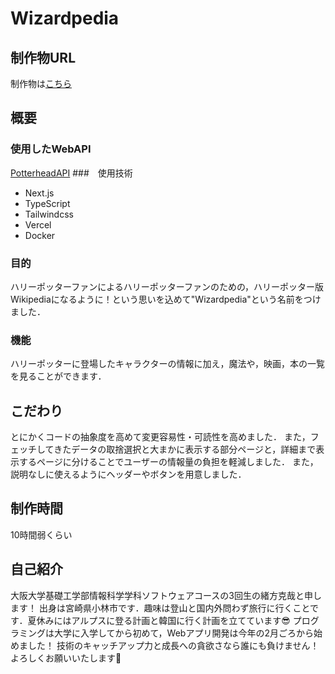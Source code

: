 # Wizardpedia

## 制作物URL
制作物は[こちら](https://wizardpedia.vercel.app/)

## 概要
### 使用したWebAPI
[PotterheadAPI](https://potterhead-api.vercel.app/)
###　使用技術
- Next.js
- TypeScript
- Tailwindcss
- Vercel
- Docker
### 目的
ハリーポッターファンによるハリーポッターファンのための，ハリーポッター版Wikipediaになるように！という思いを込めて"Wizardpedia"という名前をつけました．
### 機能
ハリーポッターに登場したキャラクターの情報に加え，魔法や，映画，本の一覧を見ることができます．

## こだわり
とにかくコードの抽象度を高めて変更容易性・可読性を高めました．
また，フェッチしてきたデータの取捨選択と大まかに表示する部分ページと，詳細まで表示するページに分けることでユーザーの情報量の負担を軽減しました．
また，説明なしに使えるようにヘッダーやボタンを用意しました．

## 制作時間

10時間弱くらい

## 自己紹介

大阪大学基礎工学部情報科学学科ソフトウェアコースの3回生の緒方克哉と申します！
出身は宮崎県小林市です．趣味は登山と国内外問わず旅行に行くことです．夏休みにはアルプスに登る計画と韓国に行く計画を立てています😎
プログラミングは大学に入学してから初めて，Webアプリ開発は今年の2月ごろから始めました！
技術のキャッチアップ力と成長への貪欲さなら誰にも負けません！よろしくお願いいたします🙇

